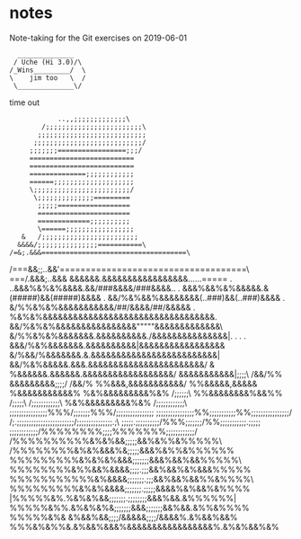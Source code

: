 # notes
Note-taking for the Git exercises on 2019-06-01

	  ______________
	 / Uche (Hi 3.0)/\
	/_Wins_________/  \
    \    jim too   \  /
	 \______________\/


time out
 
                ..,,;;;;;;;;;;;;;\ 
            /;;;;;;;;;;;;;;;;;;;;;;;;\ 
           ;;;;;;;;;;;;;;;;;;;;;;;;;;; 
          ;;;;;;;;;;;;;;;;;;;;;;;;;;;/ 
         ;;;;;;;=================;;;/ 
         ========================== 
         ========================== 
         ==============;;;;;;;;;;;; 
         ======;;;;;;;;;;;;;;;;;;;; 
         \;;;;;;;;;;;;;;;;;;;;;;;;/ 
          \;;;;;;;;;;;;;;========= 
           ;;;;;================== 
           ======================= 
           =============;;;;;;;;;; 
           \======;;;;;;;;;;;;;;;;; 
       &   /;;;;;;;;;;;;;;;;;;;;;;;; 
      &&&&/;;;;;;;;;;;;;;;===========\ 
    /=&;.&&&====================================\ 
 /===&&;;..&&'====================================\ 
===/.&&&;..&&& &&&&&&.&&&&&&&&&&&&&&&&&......\=====        . 
     ..&&&%&%&%&&&&.&&/###\&&&&/###\&&&&..             . 
     &&&%&&%&%&&&&&.&(#####)&&(#####)&&&&            . 
    &&/%&%&&%&&&&&&&&(..###)&&(..###)&&&&          . 
   &/%%&%&%&&&&&&&&&&&\/##/&&&&\/##/&&&&&      . 
     %&%&%&&&&&&&&&&&&&&&&&&&&&&&&&&&&&&&&&&\. 
    &&/%&%&%&&&&&&&&&&&&&&&&"""""&&&&&&&&&&&&&\ 
   &/%%&%&%&&&&&&&.&&&&&&&&&&\./&&&&&&&&&&&&&&&|.  .  .  . 
     &&&/%&%&&&&&&&.&&&&&&&&&&|&&&&&&&&&&&&&&&&& 
     &/%&&/%&&&&&&&.&.&&&&&&&&&&&&&&&&&&&&&&&&&| 
       &&/%&%&&&&&.&&&.&&&&&&&&&&&&&&&&&&&&&&&/ 
       &  %&&&&&&.&&&&&&.&&&&&&&&&&&&&&&&&&/ 
            \&&&&&&&&&&&|;;\;;\   /&&/%% 
                &&&&&&&&&\;;;;/  /&&/% 
                  %%&&&,&&&&&&&&&&&/ 
                   %%&&&&&,&&&&& 
                   %&&&&&&&&&&&% 
                  %&%&&&&&&&&&%&% 
   /;;;;;;\       %%&&&&&&&&%&&%%        /;;;;;\ 
 /;;;;;;;;;;;;\   %&%&&&&&&&&&%&%   /;;;;;;;;;;;;\ 
 ;;;;;;;;;;;;;;;;\%%%/;;;;;;;\%%%/;;;;;;;;;;;;;;;; 
 \;;;;;;;;;;;;;;;;%%;;;;;;;;;;;%%;;;;;;;;;;;;;;;;/ 
  /;.;;;;;;;;;;;;;;;\;;;;;;;;;/;;;;;;;;;;;;;;;.;\ 
 ;;;;;.;;;;;;;;;;/%%%\;;;;;;;/%%\;;;;;;;;;;;.;;;;; 
  \;;;;;;;;;;;;/%%%%%%%%;;;;%%%%%%%\;;;;;;;;;;;;/ 
      /%%%%%%%%%%&%&%&&;;;;;&&%&%%&%%%%%\ 
     /%%%%%%%%&%&%&&&%&;;;;;&&&%&%%&%%%%%% 
    %%%%%%%%%&%&%&%&&&;;;;;;;&&&%&&%&&%%%%%\ 
   %%%%%%%%&%%&&%&&&&;;;;.;;;&&%&&%&%&&&%%%%% 
  %%%%%%%%%%%&%&&&&;;;;;;;.;;;&&%&&%&&%%&%%%%\ 
 %%%%%%%%%&%&%&&&&;;;;;;;.;;;;;&&&&%&%&&%&%%%% 
|%%%%%&%.%&%&%&&;;;;;;;.;;;;;;;;&&&%&&.&%%%%%%| 
%%%%%&%%.&%&%&%&;;;;;;;&&&;;;;;;;&&%&&.&%%&%%%% 
%%%%%&%& &%&&%&&\;;;;/&&&&&\;;;;/&&&&%.&%&&%&&% 
%%%&%&%%&.&%&&%&&&%&&&&&&&&&&&&&&&&&%.&%&%&&%&%


